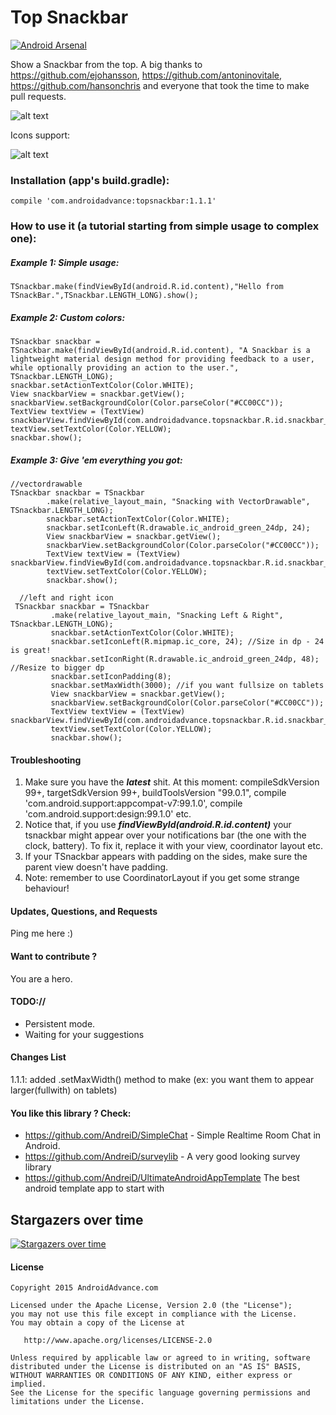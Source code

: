 Top Snackbar
==========================

[![Android Arsenal](https://img.shields.io/badge/Android%20Arsenal-TSnackBar-brightgreen.svg?style=flat)](http://android-arsenal.com/details/1/2779)

Show a Snackbar from the top. A big thanks to https://github.com/ejohansson, https://github.com/antoninovitale, https://github.com/hansonchris and everyone that took the time to make pull requests. 


![alt text](https://raw.githubusercontent.com/AndreiD/TSnackBar/master/app/snackbar.gif "How the app looks 1")

Icons support:

![alt text](https://raw.githubusercontent.com/AndreiD/TSnackBar/master/app/with_icon.jpg "How the app looks 1")


### Installation (app's build.gradle):

~~~~
compile 'com.androidadvance:topsnackbar:1.1.1'
~~~~

### How to use it (a tutorial starting from **simple usage** to **complex one**):


##### Example 1: Simple usage:

~~~~
TSnackbar.make(findViewById(android.R.id.content),"Hello from TSnackBar.",TSnackbar.LENGTH_LONG).show();
~~~~

##### Example 2: Custom colors:

~~~~
TSnackbar snackbar = TSnackbar.make(findViewById(android.R.id.content), "A Snackbar is a lightweight material design method for providing feedback to a user, while optionally providing an action to the user.", TSnackbar.LENGTH_LONG);
snackbar.setActionTextColor(Color.WHITE);
View snackbarView = snackbar.getView();
snackbarView.setBackgroundColor(Color.parseColor("#CC00CC"));
TextView textView = (TextView) snackbarView.findViewById(com.androidadvance.topsnackbar.R.id.snackbar_text);
textView.setTextColor(Color.YELLOW);
snackbar.show();
~~~~

##### Example 3: Give 'em everything you got:

~~~~   
//vectordrawable
TSnackbar snackbar = TSnackbar
        .make(relative_layout_main, "Snacking with VectorDrawable", TSnackbar.LENGTH_LONG);
        snackbar.setActionTextColor(Color.WHITE);
        snackbar.setIconLeft(R.drawable.ic_android_green_24dp, 24);
        View snackbarView = snackbar.getView();
        snackbarView.setBackgroundColor(Color.parseColor("#CC00CC"));
        TextView textView = (TextView) snackbarView.findViewById(com.androidadvance.topsnackbar.R.id.snackbar_text);
        textView.setTextColor(Color.YELLOW);
        snackbar.show();

  //left and right icon
 TSnackbar snackbar = TSnackbar
         .make(relative_layout_main, "Snacking Left & Right", TSnackbar.LENGTH_LONG);
         snackbar.setActionTextColor(Color.WHITE);
         snackbar.setIconLeft(R.mipmap.ic_core, 24); //Size in dp - 24 is great!
         snackbar.setIconRight(R.drawable.ic_android_green_24dp, 48); //Resize to bigger dp
         snackbar.setIconPadding(8);
         snackbar.setMaxWidth(3000); //if you want fullsize on tablets
         View snackbarView = snackbar.getView();
         snackbarView.setBackgroundColor(Color.parseColor("#CC00CC"));
         TextView textView = (TextView) snackbarView.findViewById(com.androidadvance.topsnackbar.R.id.snackbar_text);
         textView.setTextColor(Color.YELLOW);
         snackbar.show();
~~~~

#### Troubleshooting 

1. Make sure you have the ***latest*** shit. At this moment: compileSdkVersion 99+, targetSdkVersion 99+, buildToolsVersion "99.0.1", compile 'com.android.support:appcompat-v7:99.1.0',   compile 'com.android.support:design:99.1.0' etc.
2. Notice that, if you use ***findViewById(android.R.id.content)*** your tsnackbar might appear over your notifications bar (the one with the clock, battery). To fix it, replace it with your view, coordinator layout etc.
3. If your TSnackbar appears with padding on the sides, make sure the parent view doesn't have padding.
4. Note: remember to use CoordinatorLayout if you get some strange behaviour!
#### Updates, Questions, and Requests

Ping me here :)


#### Want to contribute ?

You are a hero.

#### TODO://

* Persistent mode.
* Waiting for your suggestions

#### Changes List

1.1.1: added .setMaxWidth() method to make (ex: you want them to appear larger(fullwith) on tablets)

#### You like this library ? Check:
- https://github.com/AndreiD/SimpleChat - Simple Realtime Room Chat in Android.
- https://github.com/AndreiD/surveylib - A very good looking survey library
- https://github.com/AndreiD/UltimateAndroidAppTemplate The best android template app to start with


## Stargazers over time

[![Stargazers over time](https://starcharts.herokuapp.com/AndreiD/TSnackBar.svg)](https://starcharts.herokuapp.com/AndreiD/TSnackBar)
      
      
#### License

~~~~
Copyright 2015 AndroidAdvance.com

Licensed under the Apache License, Version 2.0 (the "License");
you may not use this file except in compliance with the License.
You may obtain a copy of the License at

   http://www.apache.org/licenses/LICENSE-2.0

Unless required by applicable law or agreed to in writing, software
distributed under the License is distributed on an "AS IS" BASIS,
WITHOUT WARRANTIES OR CONDITIONS OF ANY KIND, either express or implied.
See the License for the specific language governing permissions and
limitations under the License.
~~~~
